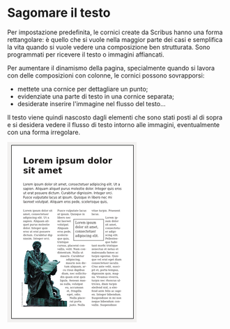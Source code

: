 Sagomare il testo
=================

Per impostazione predefinita, le cornici create da Scribus hanno una
forma rettangolare: è quello che si vuole nella maggior parte dei casi e
semplifica la vita quando si vuole vedere una composizione ben
strutturata. Sono programmati per ricevere il testo o immagini
affiancati.

Per aumentare il dinamismo della pagina, specialmente quando si lavora
con delle composizioni con colonne, le cornici possono sovrapporsi:

-   mettete una cornice per dettagliare un punto;
-   evidenziate una parte di testo in una cornice separata;
-   desiderate inserire l'immagine nel flusso del testo...

Il testo viene quindi nascosto dagli elementi che sono stati posti al di
sopra e si desidera vedere il flusso di testo intorno alle immagini,
eventualmente con una forma irregolare.

![](flow.png)

